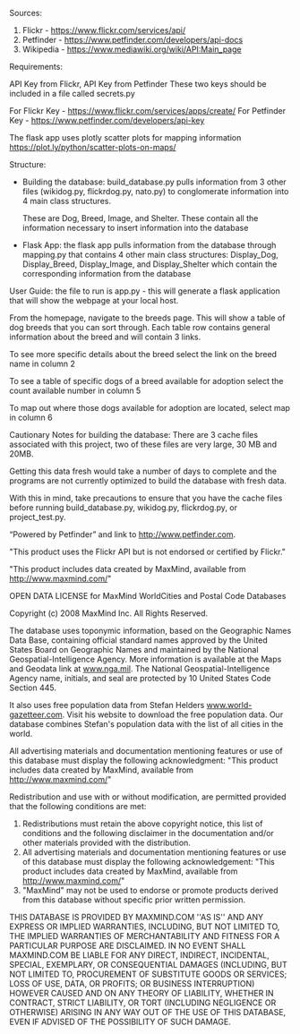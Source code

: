 Sources:
1. Flickr - https://www.flickr.com/services/api/
2. Petfinder - https://www.petfinder.com/developers/api-docs
3. Wikipedia - https://www.mediawiki.org/wiki/API:Main_page


Requirements:

  API Key from Flickr, API Key from Petfinder
  These two keys should be included in a file called secrets.py

  For Flickr Key - https://www.flickr.com/services/apps/create/
  For Petfinder Key - https://www.petfinder.com/developers/api-key

  The flask app uses plotly scatter plots for mapping information
  https://plot.ly/python/scatter-plots-on-maps/


Structure:

 - Building the database:
    build_database.py pulls information from 3 other files (wikidog.py,
      flickrdog.py, nato.py) to conglomerate information into 4 main class structures.

      These are Dog, Breed, Image, and Shelter. These contain all the information
      necessary to insert information into the database

  - Flask App:
    the flask app pulls information from the database through mapping.py that
    contains 4 other main class structures:
    Display_Dog, Display_Breed, Display_Image, and Display_Shelter
    which contain the corresponding information from the database


User Guide:
  the file to run is app.py - this will generate a flask application that will
  show the webpage at your local host.

  From the homepage, navigate to the breeds page. This will show a table of dog
  breeds that you can sort through. Each table row contains general information
  about the breed and will contain 3 links.

  To see more specific details about the breed select the link on the breed name
  in column 2

  To see a table of specific dogs of a breed available for adoption select the
  count available number in column 5

  To map out where those dogs available for adoption are located, select map in
  column 6




Cautionary Notes for building the database:
  There are 3 cache files associated with this project, two of these files are
  very large, 30 MB and 20MB.

  Getting this data fresh would take a number of
  days to complete and the programs are not currently optimized to build the
  database with fresh data.

  With this in mind, take precautions to ensure that
  you have the cache files before running build_database.py, wikidog.py,
  flickrdog.py, or project_test.py.



































“Powered by Petfinder” and link to http://www.petfinder.com.

"This product uses the Flickr API but is not endorsed or certified by Flickr."


"This product includes data created by MaxMind, available from
http://www.maxmind.com/"

OPEN DATA LICENSE for MaxMind WorldCities and Postal Code Databases

Copyright (c) 2008 MaxMind Inc.  All Rights Reserved.

The database uses toponymic information, based on the Geographic Names Data Base, containing official standard names approved by
the United States
Board on Geographic Names and maintained by the National Geospatial-Intelligence Agency. More information is available at the Maps and
Geodata link at www.nga.mil. The National Geospatial-Intelligence Agency name, initials, and seal
are protected by 10 United States
Code Section 445.

It also uses free population data from Stefan Helders www.world-gazetteer.com.
Visit his website to download the free population data.  Our database
combines Stefan's population data with the list of all cities in the world.

All advertising materials and documentation mentioning features or use of
this database must display the following acknowledgment:
"This product includes data created by MaxMind, available from
http://www.maxmind.com/"

Redistribution and use with or without modification, are permitted provided
that the following conditions are met:
1. Redistributions must retain the above copyright notice, this list of
conditions and the following disclaimer in the documentation and/or other
materials provided with the distribution.
2. All advertising materials and documentation mentioning features or use of
this database must display the following acknowledgement:
"This product includes data created by MaxMind, available from
http://www.maxmind.com/"
3. "MaxMind" may not be used to endorse or promote products derived from this
database without specific prior written permission.

THIS DATABASE IS PROVIDED BY MAXMIND.COM ''AS IS'' AND ANY
EXPRESS OR IMPLIED WARRANTIES, INCLUDING, BUT NOT LIMITED TO, THE IMPLIED
WARRANTIES OF MERCHANTABILITY AND FITNESS FOR A PARTICULAR PURPOSE ARE
DISCLAIMED. IN NO EVENT SHALL MAXMIND.COM BE LIABLE FOR ANY
DIRECT, INDIRECT, INCIDENTAL, SPECIAL, EXEMPLARY, OR CONSEQUENTIAL DAMAGES
(INCLUDING, BUT NOT LIMITED TO, PROCUREMENT OF SUBSTITUTE GOODS OR SERVICES;
LOSS OF USE, DATA, OR PROFITS; OR BUSINESS INTERRUPTION) HOWEVER CAUSED AND
ON ANY THEORY OF LIABILITY, WHETHER IN CONTRACT, STRICT LIABILITY, OR TORT
(INCLUDING NEGLIGENCE OR OTHERWISE) ARISING IN ANY WAY OUT OF THE USE OF THIS
DATABASE, EVEN IF ADVISED OF THE POSSIBILITY OF SUCH DAMAGE.

